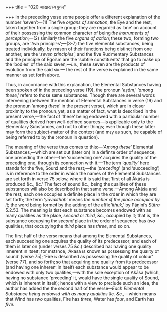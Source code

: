 +++
title = "020 आद्याद्यस्य गुणम्"

+++
In the preceding verse some people offer a different explanation of the
number ‘seven’:—(1) The five *organs of sensation*, the Eye and the
rest, taken together from a single group; they are regarded as ‘one’ on
account of their possessing the common character of being *the
instruments of perception*;—(2) similarly the five *organs of action*;
these two, forming two groups, are ‘*two* principles’;—(3-7) the five
elemental substances, being treated individually, by reason of their
functions being distinct from one another, are the ‘*seven principles*’;
and the five Rudimentary Substances and the principle of Egoism are the
‘subtile constituents’ that go to make up the ‘bodies’ of the said
seven;—*i.e*., these seven are the products of evolution from the said
six.—The rest of the verse is explained in the same manner as set forth
above.

Thus, in accordance with this explanation, the Elemental Substances
having been spoken of in the preceding verse (19), the pronoun ‘*eṣām*,’
‘*among these*,’ refers to those same substances. Though there are
several words intervening (between the mention of Elemental Substances
in verse (19) and the pronoun ‘among *these*’ in the present verse),
which are in closer proximity to the pronoun, yet, as a matter of fact,
what Is described in the present verse,—the fact of ‘these’ being
endowed with a particular number of qualities derived from well-defined
sources—is applicable only to the Elementary Substances, and not to
other things; even though these latter may form the subject-matter of
the context (and may as such, be capable of being referred to by the
pronoun in question).

The meaning of the verse thus comes to this:—‘*Among these*’ Elemental
Substances,—which are set out (later on) in a definite order of
sequence, one preceding the other—the ‘succeeding one’ acquires the
quality of the preceding one, through its connection with it.—The term
‘*quality*’ here stands for the five, Sound and the rest;—the
‘*preceding*’ (and ‘succeeding’) is in reference to the order in which
the names of the Elemental Substances are set forth in verse 75 below,
where it is said that ‘first of all Ākāśa is produced &c., &c.’ The fact
of sound &c., being the qualities of these substances will also bo
described in that same verse.—Among Ākāśa and the rest, each one
occupies a definite place in the order in which they are set forth; the
term ‘*yāvatithaḥ*’ means *the number of the place occupied by it*; the
word being formed by the adding of the affix ‘*ithuk*,’ by Pāṇini’s
*Sūtra* 5.2.53. The meaning is that each substance becomes endowed with
as many qualities as the place, *second* or *third*, &c., occupied by
it; that is, the substance occupying the *second* place in the order of
sequence has *two* qualities, that occupying the *third* place has
*three*, and so on.

The first half of the verse means that among the Elemental Substances,
each succeeding one acquires the quality of its predecessor; and each of
them is later on (under verses 75 &c.) described has having one quality
inherent in itself; for instance, ‘Ākāśa is known as possessing the
quality of sound’ (verse 75); ‘Fire is described as possessing the
quality of colour’ (verse 77), and so forth; so that acquiring one
quality from its predecessor (and having one inherent in itself) each
substance would appear to be endowed with only two qualities,—with the
sole exception of Ākāśa (which, having no substance ‘preceding’ it,
would have the single quality of Sound, which is inherent in itself);
hence with a view to preclude such an idea, the author has added the the
second half of the verse—*Each Elemental Substance being endowed with as
many qualities &c. &c*.,—which means that Wind has *two* qualities, Fire
has *three*, Water has *four*, and Earth has *five*.
